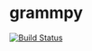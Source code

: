 # grammpy

[![Build Status](https://travis-ci.org/PatrikValkovic/grammpy.svg?branch=dev)](https://travis-ci.org/PatrikValkovic/grammpy)